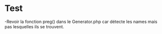 Test
====
-Revoir la fonction preg() dans le Generator.php car détecte les names mais pas lesquelles ils se trouvent.